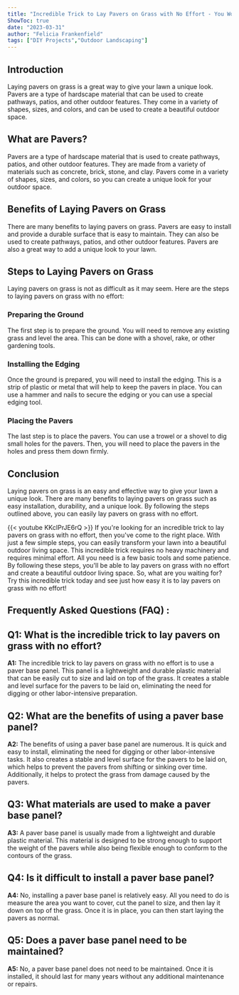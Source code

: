 ```yaml
---
title: "Incredible Trick to Lay Pavers on Grass with No Effort - You Won't Believe What Happens Next!"
ShowToc: true 
date: "2023-03-31"
author: "Felicia Frankenfield" 
tags: ["DIY Projects","Outdoor Landscaping"]
---
```

## Introduction 

Laying pavers on grass is a great way to give your lawn a unique look. Pavers are a type of hardscape material that can be used to create pathways, patios, and other outdoor features. They come in a variety of shapes, sizes, and colors, and can be used to create a beautiful outdoor space. 

## What are Pavers? 

Pavers are a type of hardscape material that is used to create pathways, patios, and other outdoor features. They are made from a variety of materials such as concrete, brick, stone, and clay. Pavers come in a variety of shapes, sizes, and colors, so you can create a unique look for your outdoor space.

## Benefits of Laying Pavers on Grass

There are many benefits to laying pavers on grass. Pavers are easy to install and provide a durable surface that is easy to maintain. They can also be used to create pathways, patios, and other outdoor features. Pavers are also a great way to add a unique look to your lawn.

## Steps to Laying Pavers on Grass

Laying pavers on grass is not as difficult as it may seem. Here are the steps to laying pavers on grass with no effort:

### Preparing the Ground

The first step is to prepare the ground. You will need to remove any existing grass and level the area. This can be done with a shovel, rake, or other gardening tools.

### Installing the Edging

Once the ground is prepared, you will need to install the edging. This is a strip of plastic or metal that will help to keep the pavers in place. You can use a hammer and nails to secure the edging or you can use a special edging tool.

### Placing the Pavers

The last step is to place the pavers. You can use a trowel or a shovel to dig small holes for the pavers. Then, you will need to place the pavers in the holes and press them down firmly.

## Conclusion

Laying pavers on grass is an easy and effective way to give your lawn a unique look. There are many benefits to laying pavers on grass such as easy installation, durability, and a unique look. By following the steps outlined above, you can easily lay pavers on grass with no effort.

{{< youtube KKcIPrJE6rQ >}} 
If you're looking for an incredible trick to lay pavers on grass with no effort, then you've come to the right place. With just a few simple steps, you can easily transform your lawn into a beautiful outdoor living space. This incredible trick requires no heavy machinery and requires minimal effort. All you need is a few basic tools and some patience. By following these steps, you'll be able to lay pavers on grass with no effort and create a beautiful outdoor living space. So, what are you waiting for? Try this incredible trick today and see just how easy it is to lay pavers on grass with no effort!

## Frequently Asked Questions (FAQ) :
## Q1: What is the incredible trick to lay pavers on grass with no effort?

**A1:** The incredible trick to lay pavers on grass with no effort is to use a paver base panel. This panel is a lightweight and durable plastic material that can be easily cut to size and laid on top of the grass. It creates a stable and level surface for the pavers to be laid on, eliminating the need for digging or other labor-intensive preparation. 

## Q2: What are the benefits of using a paver base panel?

**A2:** The benefits of using a paver base panel are numerous. It is quick and easy to install, eliminating the need for digging or other labor-intensive tasks. It also creates a stable and level surface for the pavers to be laid on, which helps to prevent the pavers from shifting or sinking over time. Additionally, it helps to protect the grass from damage caused by the pavers. 

## Q3: What materials are used to make a paver base panel?

**A3:** A paver base panel is usually made from a lightweight and durable plastic material. This material is designed to be strong enough to support the weight of the pavers while also being flexible enough to conform to the contours of the grass. 

## Q4: Is it difficult to install a paver base panel?

**A4:** No, installing a paver base panel is relatively easy. All you need to do is measure the area you want to cover, cut the panel to size, and then lay it down on top of the grass. Once it is in place, you can then start laying the pavers as normal. 

## Q5: Does a paver base panel need to be maintained?

**A5:** No, a paver base panel does not need to be maintained. Once it is installed, it should last for many years without any additional maintenance or repairs.





